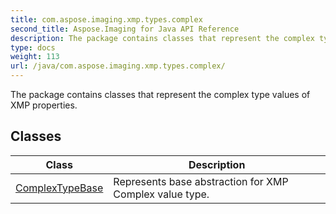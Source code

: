 ```yaml
---
title: com.aspose.imaging.xmp.types.complex
second_title: Aspose.Imaging for Java API Reference
description: The package contains classes that represent the complex type values of XMP properties.
type: docs
weight: 113
url: /java/com.aspose.imaging.xmp.types.complex/
---
```


The package contains classes that represent the complex type values of XMP properties.


## Classes

| Class | Description |
| --- | --- |
| [ComplexTypeBase](../com.aspose.imaging.xmp.types.complex/complextypebase) | Represents base abstraction for XMP Complex value type. |
